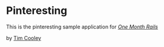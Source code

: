 # Pinteresting

This is the pinteresting sample application for
[*One Month Rails*](http://onemonthrails.com)

by [Tim Cooley](http://cooleycollective.com)